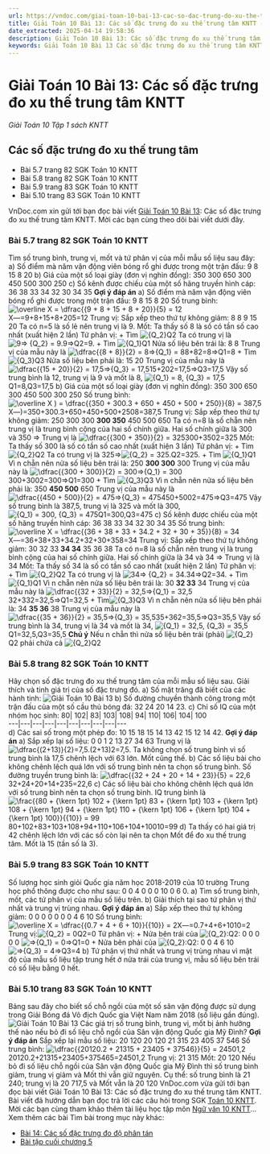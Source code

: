 ```yaml
---
url: https://vndoc.com/giai-toan-10-bai-13-cac-so-dac-trung-do-xu-the-trung-tam-kntt-278143
title: Giải Toán 10 Bài 13: Các số đặc trưng đo xu thế trung tâm KNTT - Giải Toán 10 Tập 1 sách KNTT - VnDoc.com
date_extracted: 2025-04-14 19:58:36
description: Giải Toán 10 Bài 13: Các số đặc trưng đo xu thế trung tâm KNTT được VnDoc.com sưu tầm và xin gửi tới bạn đọc cùng tham khảo.
keywords: Giải Toán 10 Bài 13 Các số đặc trưng đo xu thế trung tâm KNTT,Giải Toán 10 Bài 13,Các số đặc trưng đo xu thế trung tâm,giải toán 10,toán 10 bài 13,toán 10 KNTT,toán 10
---
```


# Giải Toán 10 Bài 13: Các số đặc trưng đo xu thế trung tâm KNTT
 _Giải Toán 10 Tập 1 sách KNTT_
## Các số đặc trưng đo xu thế trung tâm
  * Bài 5.7 trang 82 SGK Toán 10 KNTT
  * Bài 5.8 trang 82 SGK Toán 10 KNTT
  * Bài 5.9 trang 83 SGK Toán 10 KNTT
  * Bài 5.10 trang 83 SGK Toán 10 KNTT

VnDoc.com xin gửi tới bạn đọc bài viết [Giải Toán 10 Bài 13](<https://vndoc.com/giai-toan-10-bai-13-cac-so-dac-trung-do-xu-the-trung-tam-kntt-278143>): Các số đặc trưng đo xu thế trung tâm KNTT. Mời các bạn cùng theo dõi bài viết dưới đây.
### Bài 5.7 trang 82 SGK Toán 10 KNTT
Tìm số trung bình, trung vị, mốt và tứ phân vị của mỗi mẫu số liệu sau đây:
a\) Số điểm mà năm vận động viên bóng rổ ghi được trong một trận đấu:
9 8 15 8 20
b\) Giá của một số loại giày \(đơn vị nghìn đồng\):
350 300 650 300 450 500 300 250
c\) Số kênh được chiếu của một số hãng truyền hình cáp:
36 38 33 34 32 30 34 35
**Gợi ý đáp án**
a\) Số điểm mà năm vận động viên bóng rổ ghi được trong một trận đấu:
9 8 15 8 20
Số trung bình: ![\\overline X = \\dfrac{{9 + 8 + 15 + 8 + 20}}{5} = 12](https://i.vdoc.vn/data/image/blank.png)X―=9+8+15+8+205=12
Trung vị:
Sắp xếp theo thứ tự không giảm:
8 8 9 15 20
Ta có n=5 là số lẻ nên trung vị là 9.
Mốt: Ta thấy số 8 là số có tần số cao nhất \(xuất hiện 2 lần\)
Tứ phân vị:
\+ Tìm ![{Q_2}](https://i.vdoc.vn/data/image/blank.png)Q2
Ta có trung vị là ![9=> {Q_2} = 9.](https://i.vdoc.vn/data/image/blank.png)9=>Q2=9.
\+ Tìm ![{Q_1}](https://i.vdoc.vn/data/image/blank.png)Q1
Nửa số liệu bên trái là:
8 8
Trung vị của mẫu này là ![\\dfrac{{8 + 8}}{2} = 8=>{Q_1} = 8](https://i.vdoc.vn/data/image/blank.png)8+82=8=>Q1=8
\+ Tìm ![{Q_3}](https://i.vdoc.vn/data/image/blank.png)Q3
Nửa số liệu bên phải là:
15 20
Trung vị của mẫu này là ![\\dfrac{{15 + 20}}{2} = 17,5=>{Q_3} = 17,5](https://i.vdoc.vn/data/image/blank.png)15+202=17,5=>Q3=17,5
Vậy số trung bình là 12, trung vị là 9 và mốt là 8, ![{Q_1} = 8, {Q_3} = 17,5](https://i.vdoc.vn/data/image/blank.png)Q1=8,Q3=17,5
b\) Giá của một số loại giày \(đơn vị nghìn đồng\):
350 300 650 300 450 500 300 250
Số trung bình:![\\overline X \) = \\dfrac{{350 + 300.3 + 650 + 450 + 500 + 250}}{8} = 387,5](https://i.vdoc.vn/data/image/blank.png)X―\)=350+300.3+650+450+500+2508=387,5
Trung vị:
Sắp xếp theo thứ tự không giảm:
250 300 300 **300 350** 450 500 650
Ta có n=8 là số chẵn nên trung vị là trung bình cộng của hai số chính giữa.
Hai số chính giữa là 300 và 350
=> Trung vị là ![\\dfrac{{300 + 350}}{2} = 325](https://i.vdoc.vn/data/image/blank.png)300+3502=325
Mốt: Ta thấy số 300 là số có tần số cao nhất \(xuất hiện 3 lần\)
Tứ phân vị:
\+ Tìm ![{Q_2}](https://i.vdoc.vn/data/image/blank.png)Q2
Ta có trung vị là 325=>![{Q_2} = 325.](https://i.vdoc.vn/data/image/blank.png)Q2=325.
\+ Tìm ![{Q_1}](https://i.vdoc.vn/data/image/blank.png)Q1
Vì n chẵn nên nửa số liệu bên trái là:
250 **300 300** 300
Trung vị của mẫu này là ![\\dfrac{{300 + 300}}{2} = 300=>{Q_1} = 300](https://i.vdoc.vn/data/image/blank.png)300+3002=300=>Q1=300
\+ Tìm ![{Q_3}](https://i.vdoc.vn/data/image/blank.png)Q3
Vì n chẵn nên nửa số liệu bên phải là:
350 **450 500** 650
Trung vị của mẫu này là ![\\dfrac{{450 + 500}}{2} = 475=>{Q_3} = 475](https://i.vdoc.vn/data/image/blank.png)450+5002=475=>Q3=475
Vậy số trung bình là 387,5, trung vị là 325 và mốt là 300,![{Q_1} = 300, {Q_3} = 475](https://i.vdoc.vn/data/image/blank.png)Q1=300,Q3=475
c\) Số kênh được chiếu của một số hãng truyền hình cáp:
36 38 33 34 32 30 34 35
Số trung bình: ![\\overline X = \\dfrac{{36 + 38 + 33 + 34.2 + 32 + 30 + 35}}{8} = 34](https://i.vdoc.vn/data/image/blank.png)X―=36+38+33+34.2+32+30+358=34
Trung vị:
Sắp xếp theo thứ tự không giảm:
30 32 33 **34 34** 35 36 38
Ta có n=8 là số chẵn nên trung vị là trung bình cộng của hai số chính giữa.
Hai số chính giữa là 34 và 34
=> Trung vị là 34
Mốt: Ta thấy số 34 là số có tần số cao nhất \(xuất hiện 2 lần\)
Tứ phân vị:
\+ Tìm ![{Q_2}](https://i.vdoc.vn/data/image/blank.png)Q2
Ta có trung vị là ![34=> {Q_2} = 34.](https://i.vdoc.vn/data/image/blank.png)34=>Q2=34.
\+ Tìm ![{Q_1}](https://i.vdoc.vn/data/image/blank.png)Q1
Vì n chẵn nên nửa số liệu bên trái là:
30 **32 33** 34
Trung vị của mẫu này là ![\\dfrac{{32 + 33}}{2} = 32,5=>{Q_1} = 32,5](https://i.vdoc.vn/data/image/blank.png)32+332=32,5=>Q1=32,5
\+ Tìm![{Q_3}](https://i.vdoc.vn/data/image/blank.png)Q3
Vì n chẵn nên nửa số liệu bên phải là:
34 **35 36** 38
Trung vị của mẫu này là ![\\dfrac{{35 + 36}}{2} = 35,5=>{Q_3} = 35,5](https://i.vdoc.vn/data/image/blank.png)35+362=35,5=>Q3=35,5
Vậy số trung bình là 34, trung vị là 34 và mốt là 34, ![{Q_1} = 32,5, {Q_3} = 35,5](https://i.vdoc.vn/data/image/blank.png)Q1=32,5,Q3=35,5
**Chú ý**
Nếu n chẵn thì nửa số liệu bên trái \(phải\) ![{Q_2}](https://i.vdoc.vn/data/image/blank.png)Q2 phải chứa cả ![{Q_2}](https://i.vdoc.vn/data/image/blank.png)Q2
### Bài 5.8 trang 82 SGK Toán 10 KNTT
Hãy chọn số đặc trưng đo xu thế trung tâm của mỗi mẫu số liệu sau. Giải thích và tinh giá trị của số đặc trưng đó.
a\) Số mặt trăng đã biết của các hành tinh:
![Giải Toán 10 Bài 13](https://i.vdoc.vn/data/image/2022/10/13/giai-toan-10-bai-13-cac-so-dac-trung-do-xu-the-trung-tam-kntt-1.jpg)
b\) Số đường chuyền thành công trong một trận đấu của một số cầu thủ bóng đá:
32 24 20 14 23.
c\) Chỉ số IQ của một nhóm học sinh:
80| 102| 83| 103| 108| 94| 110| 106| 104| 100  
---|---|---|---|---|---|---|---|---|---  
d\) Các sai số trong một phép đo: 10 15 18 15 14 13 42 15 12 14 42.
**Gợi ý đáp án**
a\) Sắp xếp lại số liệu:
0 0 1 2 13 27 34 63
Trung vị là ![\\dfrac{\(2+13\)}{2}=7,5.](https://i.vdoc.vn/data/image/blank.png)\(2+13\)2=7,5.
Ta không chọn số trung bình vì số trung bình là 17,5 chênh lệch với 63 lớn. Mốt cũng thế.
b\) Các số liệu bài cho không chênh lệch quá lớn với số trung bình nên ta chọn số trung bình.
Số đường truyền trung bình là: ![\\dfrac{{32 + 24 + 20 + 14 + 23}}{5} = 22,6](https://i.vdoc.vn/data/image/blank.png)32+24+20+14+235=22,6
c\) Các số liệu bài cho không chênh lệch quá lớn với số trung bình nên ta chọn số trung bình.
IQ trung bình là ![\\frac{{80 + {\\kern 1pt} 102 + {\\kern 1pt} 83 + {\\kern 1pt} 103 + {\\kern 1pt} 108 + {\\kern 1pt} 94 + {\\kern 1pt} 110 + {\\kern 1pt} 106 + {\\kern 1pt} 104 + {\\kern 1pt} 100}}{{10}} = 99](https://i.vdoc.vn/data/image/blank.png)80+102+83+103+108+94+110+106+104+10010=99
d\) Ta thấy có hai giá trị 42 chênh lệch lớn với các số còn lại nên ta chọn Mốt để đo xu thế trung tâm.
Mốt là 15 \(tần số là 3\).
### Bài 5.9 trang 83 SGK Toán 10 KNTT
Số lượng học sinh giỏi Quốc gia năm học 2018-2019 của 10 trường Trung học phổ thông được cho như sau:
0 0 4 0 0 0 10 0 6 0.
a\) Tìm số trung bình, mốt, các tứ phân vị của mẫu số liệu trên.
b\) Giải thích tại sao tứ phân vị thứ nhất và trung vị trùng nhau.
**Gợi ý đáp án**
a\) Sắp xếp theo thứ tự không giảm:
0 0 0 0 0 0 0 4 6 10
Số trung bình: ![\\overline X = \\dfrac{{0.7 + 4 + 6 + 10}}{{10}} = 2](https://i.vdoc.vn/data/image/blank.png)X―=0.7+4+6+1010=2
Trung vị:![{Q_2} = 0](https://i.vdoc.vn/data/image/blank.png)Q2=0
Tứ phân vị:
\+ Nửa bên trái của ![{Q_2}:](https://i.vdoc.vn/data/image/blank.png)Q2:
0 0 0 0 0
![=>{Q_1} = 0](https://i.vdoc.vn/data/image/blank.png)=>Q1=0
\+ Nửa bên phải của ![{Q_2}:](https://i.vdoc.vn/data/image/blank.png)Q2:
0 0 4 6 10
![=>{Q_3} = 4](https://i.vdoc.vn/data/image/blank.png)=>Q3=4
b\) Tứ phân vị thứ nhất và trung vị trùng nhau vì mật độ của mẫu số liệu tập trung hết ở nửa trái của trung vị, mẫu số liệu bên trái có số liệu bằng 0 hết.
### Bài 5.10 trang 83 SGK Toán 10 KNTT
Bảng sau đây cho biết số chỗ ngồi của một số sân vận động được sử dụng trong
Giải Bóng đá Vô địch Quốc gia Việt Nam năm 2018 \(số liệu gần đúng\).
![Giải Toán 10 Bài 13](https://i.vdoc.vn/data/image/2022/10/13/giai-toan-10-bai-13-cac-so-dac-trung-do-xu-the-trung-tam-kntt-2.jpg)
Các giá trị số trung bình, trung vị, mốt bị ảnh hưởng thế nào nếu bỏ đi số liệu chỗ ngồi của Sân vận động Quốc gia Mỹ Đình?
**Gợi ý đáp án**
Sắp xếp lại mẫu số liệu:
20 120 20 120 21 315 23 405 37 546
Số trung bình:
![\\dfrac{{20120.2 + 21315 + 23405 + 37546}}{5} = 24501,2](https://i.vdoc.vn/data/image/blank.png)20120.2+21315+23405+375465=24501,2
Trung vị: 21 315
Mốt: 20 120
Nếu bỏ đi số liệu chỗ ngồi của Sân vận động Quốc gia Mỹ Đình thì số trung bình giảm, trung vị giảm và Mốt thì vẫn giữ nguyên.
Cụ thể: số trung bình là 21 240; trung vị là 20 717,5 và Mốt vẫn là 20 120
VnDoc.com vừa gửi tới bạn đọc bài viết Giải Toán 10 Bài 13: Các số đặc trưng đo xu thế trung tâm KNTT. Bài viết đã hướng dẫn bạn đọc trả lời các câu hỏi trong SGK [Toán 10 KNTT](<https://vndoc.com/toan-10-ket-noi-tri-thuc-tap1>). Mời các bạn cùng tham khảo thêm tài liệu học tập môn [Ngữ văn 10 KNTT](<https://vndoc.com/ngu-van-10-ket-noi-tri-thuc-tap1>)...
Xem thêm các bài Tìm bài trong mục này khác:
  * [Bài 14: Các số đặc trưng đo độ phân tán](</giai-toan-10-bai-14-cac-so-dac-trung-do-do-phan-tan-kntt-278145>)
  * [Bài tập cuối chương 5](</bai-tap-cuoi-chuong-5-kntt-278148>)

